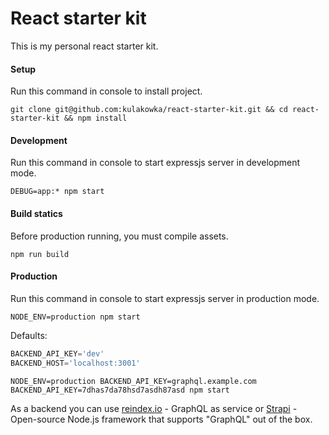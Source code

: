 # React starter kit

This is my personal react starter kit. 

#### Setup

Run this command in console to install project.

```
git clone git@github.com:kulakowka/react-starter-kit.git && cd react-starter-kit && npm install
```

#### Development

Run this command in console to start expressjs server in development mode.

```
DEBUG=app:* npm start
```

#### Build statics

Before production running, you must compile assets.

```
npm run build
```

#### Production

Run this command in console to start expressjs server in production mode.

```
NODE_ENV=production npm start
```

Defaults:

```javascript
BACKEND_API_KEY='dev'
BACKEND_HOST='localhost:3001'
```

```
NODE_ENV=production BACKEND_API_KEY=graphql.example.com BACKEND_API_KEY=7dhas7da78hsd7asdh87asd npm start
```

As a backend you can use [reindex.io](https://www.reindex.io/) - GraphQL as service or [Strapi](http://strapi.io/documentation/graphql) - Open-source Node.js framework that supports "GraphQL" out of the box.
